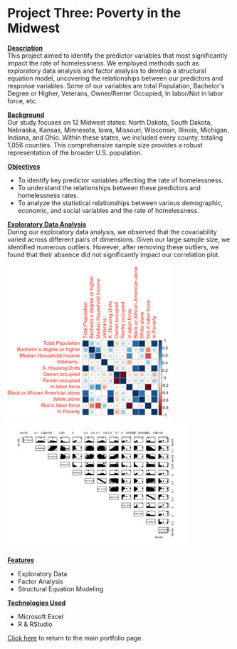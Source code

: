 # <b>Project Three: Poverty in the Midwest </b><br />

<ins><b>Description</ins></b><br />
This project aimed to identify the predictor variables that most significantly impact the rate of homelessness. We employed methods such as exploratory data analysis and factor analysis to develop a structural equation model, uncovering the relationships between our predictors and response variables. Some of our variables are total Population, Bachelor's Degree or Higher, Veterans, Owner/Renter Occupied, In labor/Not in labor force, etc. 

<ins><b>Background</ins></b><br />
Our study focuses on 12 Midwest states: North Dakota, South Dakota, Nebraska, Kansas, Minnesota, Iowa, Missouri, Wisconsin, Illinois, Michigan, Indiana, and Ohio. Within these states, we included every county, totaling 1,056 counties. This comprehensive sample size provides a robust representation of the broader U.S. population.

<ins><b>Objectives</ins></b><br />
- To identify key predictor variables affecting the rate of homelessness.
- To understand the relationships between these predictors and homelessness rates.
- To analyze the statistical relationships between various demographic, economic, and social variables and the rate of homelessness.

<ins><b>Exploratory Data Analysis</ins></b><br />
During our exploratory data analysis, we observed that the covariability varied across different pairs of dimensions. Given our large sample size, we identified numerous outliers. However, after removing these outliers, we found that their absence did not significantly impact our correlation plot.

![pic1](EDApic1)
![pic2](EDApic2)

<ins><b>Features</ins></b>
- Exploratory Data
- Factor Analysis 
- Structural Equation Modeling

<ins><b>Technologies Used</ins></b>

- Microsoft Excel
- R & RStudio

[Click here](https://github.com/Geremyycx/Signature-Work-Portfolio.git) to return to the main portfolio page.
